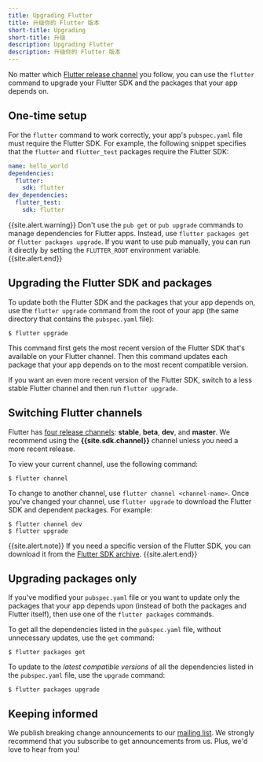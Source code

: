 ```yaml
---
title: Upgrading Flutter
title: 升级你的 Flutter 版本
short-title: Upgrading
short-title: 升级
description: Upgrading Flutter
description: 升级你的 Flutter 版本
---
```


No matter which [Flutter release channel][] you follow,
you can use the `flutter` command to upgrade your Flutter SDK
and the packages that your app depends on.


## One-time setup

For the `flutter` command to work correctly,
your app's `pubspec.yaml` file must require the Flutter SDK.
For example, the following snippet specifies that the
`flutter` and `flutter_test` packages require the Flutter SDK:

```yaml
name: hello_world
dependencies:
  flutter:
    sdk: flutter
dev_dependencies:
  flutter_test:
    sdk: flutter
```

{{site.alert.warning}}
Don't use the `pub get` or `pub upgrade` commands to manage dependencies
for Flutter apps.
Instead, use `flutter packages get` or `flutter packages upgrade`.
If you want to use pub manually, you can run it directly by setting the
`FLUTTER_ROOT` environment variable.
{{site.alert.end}}


## Upgrading the Flutter SDK and packages

To update both the Flutter SDK and the packages that your app depends on,
use the `flutter upgrade` command from the root of your app
(the same directory that contains the `pubspec.yaml` file):

```terminal
$ flutter upgrade
```

This command first gets the most recent version of the Flutter SDK
that's available on your Flutter channel.
Then this command updates each package that your app depends on
to the most recent compatible version.

If you want an even more recent version of the Flutter SDK,
switch to a less stable Flutter channel
and then run `flutter upgrade`.

## Switching Flutter channels

Flutter has [four release channels][Flutter release channel]:
**stable**, **beta**, **dev**, and **master**.
We recommend using the **{{site.sdk.channel}}** channel
unless you need a more recent release.

To view your current channel, use the following command:

```terminal
$ flutter channel
```

To change to another channel, use `flutter channel <channel-name>`.
Once you've changed your channel, use `flutter upgrade`
to download the Flutter SDK and dependent packages.
For example:

```terminal
$ flutter channel dev
$ flutter upgrade
```

{{site.alert.note}}
If you need a specific version of the Flutter SDK,
you can download it from the [Flutter SDK archive][].
{{site.alert.end}}

## Upgrading packages only

If you've modified your `pubspec.yaml` file or you want to update
only the packages that your app depends upon (instead of both the packages and
Flutter itself), then use one of the `flutter packages` commands.

To get all the dependencies listed in the `pubspec.yaml` file,
without unnecessary updates, use the `get` command:

```terminal
$ flutter packages get
```

To update to the _latest compatible versions_ of
all the dependencies listed in the `pubspec.yaml` file,
use the `upgrade` command:

```terminal
$ flutter packages upgrade
```


## Keeping informed

We publish breaking change announcements to our [mailing list][].
We strongly recommend that you subscribe to get announcements from us.
Plus, we'd love to hear from you!

[Flutter SDK archive]: /docs/development/tools/sdk/archive
[Flutter release channel]: https://github.com/flutter/flutter/wiki/Flutter-build-release-channels
[mailing list]: https://groups.google.com/forum/#!forum/flutter-dev
